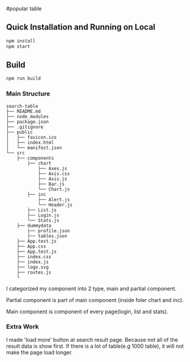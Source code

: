 #popular table

## Quick Installation and Running on Local

```sh
npm install
npm start
```

## Build

```sh
npm run build
```

### Main Structure

```
search-table
├── README.md
├── node_modules
├── package.json
├── .gitignore
├── public
│   ├── favicon.ico
│   ├── index.html
│   └── manifest.json
└── src
    ├── components
        ├── chart
            ├── Axes.js
            ├── Axis.css
            ├── Axis.js
            ├── Bar.js
            └── Chart.js
        ├── inc
            ├── Alert.js
            └── Header.js
        ├── List.js
        ├── Login.js
        └── Stats.js
    ├── dummydata
        ├── profile.json
        ├── tables.json
    ├── App.test.js  
    ├── App.css
    ├── App.test.js
    ├── index.css
    ├── index.js
    ├── logo.svg
    ├── routes.js
    └
```

I categorized my component into 2 type, main and partial component.

Partial component is part of main component (inside foler chart and inc).

Main component is component of every page(login, list and stats).

### Extra Work

I made 'load more' button at search result page. Because not all of the result data is show first.
If there is a lot of table(e.g 1000 table), it will not make the page load longer.
